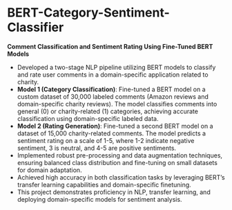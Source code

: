 # BERT-Category-Sentiment-Classifier

**Comment Classification and Sentiment Rating Using Fine-Tuned BERT Models**

- Developed a two-stage NLP pipeline utilizing BERT models to classify and rate user comments in a domain-specific application related to charity.
- **Model 1 (Category Classification)**: Fine-tuned a BERT model on a custom dataset of 30,000 labeled comments (Amazon reviews and domain-specific charity reviews). The model classifies comments into general (0) or charity-related (1) categories, achieving accurate classification using domain-specific labeled data.
- **Model 2 (Rating Generation)**: Fine-tuned a second BERT model on a dataset of 15,000 charity-related comments. The model predicts a sentiment rating on a scale of 1-5, where 1-2 indicate negative sentiment, 3 is neutral, and 4-5 are positive sentiments.
- Implemented robust pre-processing and data augmentation techniques, ensuring balanced class distribution and fine-tuning on small datasets for domain adaptation.
- Achieved high accuracy in both classification tasks by leveraging BERT’s transfer learning capabilities and domain-specific finetuning.
- This project demonstrates proficiency in NLP, transfer learning, and deploying domain-specific models for sentiment analysis.
